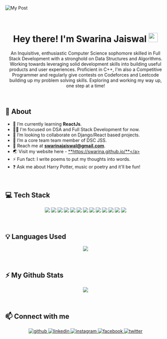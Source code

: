 ![My Post](https://user-images.githubusercontent.com/56193323/124739135-37f60f00-df37-11eb-9042-0decf68cac2a.gif)

<br>

<h1 align="center">Hey there! I'm Swarina Jaiswal <img src="https://github.com/TheDudeThatCode/TheDudeThatCode/blob/master/Assets/Hi.gif" width="29px"> </h1>
<p align="center">An Inquisitive, enthusiastic Computer Science sophomore skilled in Full Stack Development with a stronghold on Data Structures and Algorithms. Working towards leveraging solid development skills into building useful products and user experiences. Proficient in C++, I'm also a Competitive Programmer and regularly give contests on Codeforces and Leetcode building up my problem solving skills. Exploring and working my way up, one step at a time! </p>

<br>

## 🧐 About

- 🔭 I’m currently learning **ReactJs**.
- 👨‍💻 I'm focused on DSA and Full Stack Development for now.
- 🤝 I’m looking to collaborate on Django/React based projects.
- 🌱 I’m a core team team member of DSC JSS.
- 💬 Reach me at **swarinajaiswal@gmail.com**.
- 🌏 Visit my website here - <a href="https://swarina.github.io/">**https://swarina.github.io/**</a>
- ⚡ Fun fact: I write poems to put my thoughts into words.
- ❓ Ask me about Harry Potter, music or poetry and it'll be fun!

<br>

## 💻 Tech Stack

<p align="center"><img src="https://img.shields.io/badge/C-00599C?style=for-the-badge&logo=c&logoColor=white"/> <img src="https://img.shields.io/badge/C%2B%2B-00599C?style=for-the-badge&logo=c%2B%2B&logoColor=white"/> <img src="https://img.shields.io/badge/Python-3776AB?style=for-the-badge&logo=python&logoColor=white"/> <img src="https://img.shields.io/badge/HTML-239120?style=for-the-badge&logo=html5&logoColor=white"/> <img src="https://img.shields.io/badge/CSS-239120?&style=for-the-badge&logo=css3&logoColor=white"/> <img src="https://img.shields.io/badge/Markdown-000000?style=for-the-badge&logo=markdown&logoColor=white"/> <img src="https://img.shields.io/badge/Bootstrap-563D7C?style=for-the-badge&logo=bootstrap&logoColor=white"/> <img src="https://img.shields.io/badge/JavaScript-F7DF1E?style=for-the-badge&logo=javascript&logoColor=black"/> <img src="https://img.shields.io/badge/Django-092E20?style=for-the-badge&logo=django&logoColor=white"/> <img src="https://img.shields.io/badge/React-20232A?style=for-the-badge&logo=react&logoColor=61DAFB"/> <img src="https://img.shields.io/badge/SQLite-07405E?style=for-the-badge&logo=sqlite&logoColor=white"/> <img src="https://img.shields.io/badge/Heroku-430098?style=for-the-badge&logo=heroku&logoColor=white"/> <img src="https://img.shields.io/badge/Git-F05032?style=for-the-badge&logo=git&logoColor=white"/>
</p>

<br>

## 💡 Languages Used

<p align="center"><img src="https://github-readme-stats.vercel.app/api/top-langs/?username=swarina&theme=react"/></p>

<br>

## ⚡ My Github Stats

<p align="center"><img src="http://github-readme-streak-stats.herokuapp.com?user=swarina&theme=react&hide_border=true"/></p>

<br>

## 📫 Connect with me

<p align="center">
<a href="https://github.com/swarina" target="_blank">
<img src=https://img.shields.io/badge/github-%2324292e.svg?&style=for-the-badge&logo=github&logoColor=white alt=github style="margin-bottom: 5px;" />
</a>
<a href="https://linkedin.com/in/swarina-jaiswal" target="_blank">
<img src=https://img.shields.io/badge/linkedin-%231E77B5.svg?&style=for-the-badge&logo=linkedin&logoColor=white alt=linkedin style="margin-bottom: 5px;" />
</a>
<a href="https://instagram.com/swarinajaiswal" target="_blank">
<img src=https://img.shields.io/badge/instagram-%23000000.svg?&style=for-the-badge&logo=instagram&logoColor=white alt=instagram style="margin-bottom: 5px;" />
</a>
<a href="https://www.facebook.com/swarinajaiswal" target="_blank">
<img src=https://img.shields.io/badge/facebook-%232E87FB.svg?&style=for-the-badge&logo=facebook&logoColor=white alt=facebook style="margin-bottom: 5px;" />
</a>
<a href="https://twitter.com/swarinajaiswal" target="_blank">
<img src=https://img.shields.io/badge/twitter-%2300acee.svg?&style=for-the-badge&logo=twitter&logoColor=white alt=twitter style="margin-bottom: 5px;" />
</a>
</p>

